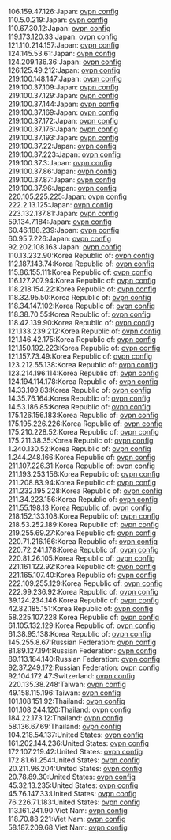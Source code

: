 106.159.47.126:Japan: [ovpn config](vpn/106_159_47_126.ovpn)  
110.5.0.219:Japan: [ovpn config](vpn/110_5_0_219.ovpn)  
110.67.30.12:Japan: [ovpn config](vpn/110_67_30_12.ovpn)  
119.173.120.33:Japan: [ovpn config](vpn/119_173_120_33.ovpn)  
121.110.214.157:Japan: [ovpn config](vpn/121_110_214_157.ovpn)  
124.145.53.61:Japan: [ovpn config](vpn/124_145_53_61.ovpn)  
124.209.136.36:Japan: [ovpn config](vpn/124_209_136_36.ovpn)  
126.125.49.212:Japan: [ovpn config](vpn/126_125_49_212.ovpn)  
219.100.148.147:Japan: [ovpn config](vpn/219_100_148_147.ovpn)  
219.100.37.109:Japan: [ovpn config](vpn/219_100_37_109.ovpn)  
219.100.37.129:Japan: [ovpn config](vpn/219_100_37_129.ovpn)  
219.100.37.144:Japan: [ovpn config](vpn/219_100_37_144.ovpn)  
219.100.37.169:Japan: [ovpn config](vpn/219_100_37_169.ovpn)  
219.100.37.172:Japan: [ovpn config](vpn/219_100_37_172.ovpn)  
219.100.37.176:Japan: [ovpn config](vpn/219_100_37_176.ovpn)  
219.100.37.193:Japan: [ovpn config](vpn/219_100_37_193.ovpn)  
219.100.37.22:Japan: [ovpn config](vpn/219_100_37_22.ovpn)  
219.100.37.223:Japan: [ovpn config](vpn/219_100_37_223.ovpn)  
219.100.37.3:Japan: [ovpn config](vpn/219_100_37_3.ovpn)  
219.100.37.86:Japan: [ovpn config](vpn/219_100_37_86.ovpn)  
219.100.37.87:Japan: [ovpn config](vpn/219_100_37_87.ovpn)  
219.100.37.96:Japan: [ovpn config](vpn/219_100_37_96.ovpn)  
220.105.225.225:Japan: [ovpn config](vpn/220_105_225_225.ovpn)  
222.2.13.125:Japan: [ovpn config](vpn/222_2_13_125.ovpn)  
223.132.137.81:Japan: [ovpn config](vpn/223_132_137_81.ovpn)  
59.134.7.184:Japan: [ovpn config](vpn/59_134_7_184.ovpn)  
60.46.188.239:Japan: [ovpn config](vpn/60_46_188_239.ovpn)  
60.95.7.226:Japan: [ovpn config](vpn/60_95_7_226.ovpn)  
92.202.108.163:Japan: [ovpn config](vpn/92_202_108_163.ovpn)  
110.13.232.90:Korea Republic of: [ovpn config](vpn/110_13_232_90.ovpn)  
112.187.143.74:Korea Republic of: [ovpn config](vpn/112_187_143_74.ovpn)  
115.86.155.111:Korea Republic of: [ovpn config](vpn/115_86_155_111.ovpn)  
116.127.207.94:Korea Republic of: [ovpn config](vpn/116_127_207_94.ovpn)  
118.218.154.22:Korea Republic of: [ovpn config](vpn/118_218_154_22.ovpn)  
118.32.95.50:Korea Republic of: [ovpn config](vpn/118_32_95_50.ovpn)  
118.34.147.102:Korea Republic of: [ovpn config](vpn/118_34_147_102.ovpn)  
118.38.70.55:Korea Republic of: [ovpn config](vpn/118_38_70_55.ovpn)  
118.42.139.90:Korea Republic of: [ovpn config](vpn/118_42_139_90.ovpn)  
121.133.239.212:Korea Republic of: [ovpn config](vpn/121_133_239_212.ovpn)  
121.146.42.175:Korea Republic of: [ovpn config](vpn/121_146_42_175.ovpn)  
121.150.192.223:Korea Republic of: [ovpn config](vpn/121_150_192_223.ovpn)  
121.157.73.49:Korea Republic of: [ovpn config](vpn/121_157_73_49.ovpn)  
123.212.55.138:Korea Republic of: [ovpn config](vpn/123_212_55_138.ovpn)  
123.214.196.114:Korea Republic of: [ovpn config](vpn/123_214_196_114.ovpn)  
124.194.114.178:Korea Republic of: [ovpn config](vpn/124_194_114_178.ovpn)  
14.33.109.83:Korea Republic of: [ovpn config](vpn/14_33_109_83.ovpn)  
14.35.76.164:Korea Republic of: [ovpn config](vpn/14_35_76_164.ovpn)  
14.53.186.85:Korea Republic of: [ovpn config](vpn/14_53_186_85.ovpn)  
175.126.156.183:Korea Republic of: [ovpn config](vpn/175_126_156_183.ovpn)  
175.195.226.226:Korea Republic of: [ovpn config](vpn/175_195_226_226.ovpn)  
175.210.228.52:Korea Republic of: [ovpn config](vpn/175_210_228_52.ovpn)  
175.211.38.35:Korea Republic of: [ovpn config](vpn/175_211_38_35.ovpn)  
1.240.130.52:Korea Republic of: [ovpn config](vpn/1_240_130_52.ovpn)  
1.244.248.166:Korea Republic of: [ovpn config](vpn/1_244_248_166.ovpn)  
211.107.226.31:Korea Republic of: [ovpn config](vpn/211_107_226_31.ovpn)  
211.193.253.156:Korea Republic of: [ovpn config](vpn/211_193_253_156.ovpn)  
211.208.83.94:Korea Republic of: [ovpn config](vpn/211_208_83_94.ovpn)  
211.232.195.228:Korea Republic of: [ovpn config](vpn/211_232_195_228.ovpn)  
211.34.223.156:Korea Republic of: [ovpn config](vpn/211_34_223_156.ovpn)  
211.55.198.13:Korea Republic of: [ovpn config](vpn/211_55_198_13.ovpn)  
218.152.133.108:Korea Republic of: [ovpn config](vpn/218_152_133_108.ovpn)  
218.53.252.189:Korea Republic of: [ovpn config](vpn/218_53_252_189.ovpn)  
219.255.69.27:Korea Republic of: [ovpn config](vpn/219_255_69_27.ovpn)  
220.71.216.166:Korea Republic of: [ovpn config](vpn/220_71_216_166.ovpn)  
220.72.241.178:Korea Republic of: [ovpn config](vpn/220_72_241_178.ovpn)  
220.81.26.105:Korea Republic of: [ovpn config](vpn/220_81_26_105.ovpn)  
221.161.122.92:Korea Republic of: [ovpn config](vpn/221_161_122_92.ovpn)  
221.165.107.40:Korea Republic of: [ovpn config](vpn/221_165_107_40.ovpn)  
222.109.255.129:Korea Republic of: [ovpn config](vpn/222_109_255_129.ovpn)  
222.99.236.92:Korea Republic of: [ovpn config](vpn/222_99_236_92.ovpn)  
39.124.234.146:Korea Republic of: [ovpn config](vpn/39_124_234_146.ovpn)  
42.82.185.151:Korea Republic of: [ovpn config](vpn/42_82_185_151.ovpn)  
58.225.107.228:Korea Republic of: [ovpn config](vpn/58_225_107_228.ovpn)  
61.105.132.129:Korea Republic of: [ovpn config](vpn/61_105_132_129.ovpn)  
61.38.95.138:Korea Republic of: [ovpn config](vpn/61_38_95_138.ovpn)  
145.255.8.67:Russian Federation: [ovpn config](vpn/145_255_8_67.ovpn)  
81.89.127.194:Russian Federation: [ovpn config](vpn/81_89_127_194.ovpn)  
89.113.184.140:Russian Federation: [ovpn config](vpn/89_113_184_140.ovpn)  
92.37.249.172:Russian Federation: [ovpn config](vpn/92_37_249_172.ovpn)  
92.104.172.47:Switzerland: [ovpn config](vpn/92_104_172_47.ovpn)  
220.135.38.248:Taiwan: [ovpn config](vpn/220_135_38_248.ovpn)  
49.158.115.196:Taiwan: [ovpn config](vpn/49_158_115_196.ovpn)  
101.108.151.92:Thailand: [ovpn config](vpn/101_108_151_92.ovpn)  
101.108.244.120:Thailand: [ovpn config](vpn/101_108_244_120.ovpn)  
184.22.173.12:Thailand: [ovpn config](vpn/184_22_173_12.ovpn)  
58.136.67.69:Thailand: [ovpn config](vpn/58_136_67_69.ovpn)  
104.218.54.137:United States: [ovpn config](vpn/104_218_54_137.ovpn)  
161.202.144.236:United States: [ovpn config](vpn/161_202_144_236.ovpn)  
172.107.219.42:United States: [ovpn config](vpn/172_107_219_42.ovpn)  
172.81.61.254:United States: [ovpn config](vpn/172_81_61_254.ovpn)  
20.211.96.204:United States: [ovpn config](vpn/20_211_96_204.ovpn)  
20.78.89.30:United States: [ovpn config](vpn/20_78_89_30.ovpn)  
45.32.13.235:United States: [ovpn config](vpn/45_32_13_235.ovpn)  
45.76.147.33:United States: [ovpn config](vpn/45_76_147_33.ovpn)  
76.226.71.183:United States: [ovpn config](vpn/76_226_71_183.ovpn)  
113.161.241.90:Viet Nam: [ovpn config](vpn/113_161_241_90.ovpn)  
118.70.88.221:Viet Nam: [ovpn config](vpn/118_70_88_221.ovpn)  
58.187.209.68:Viet Nam: [ovpn config](vpn/58_187_209_68.ovpn)  
